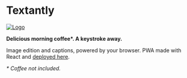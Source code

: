 # Textantly

[![Logo](https://raw.githubusercontent.com/rafamel/textantly/master/public/favicon.ico)](https://textantly.surge.sh)

**Delicious morning coffee\*. A keystroke away.**

Image edition and captions, powered by your browser. PWA made with React and [deployed here](https://textantly.surge.sh).

_\* Coffee not included._
